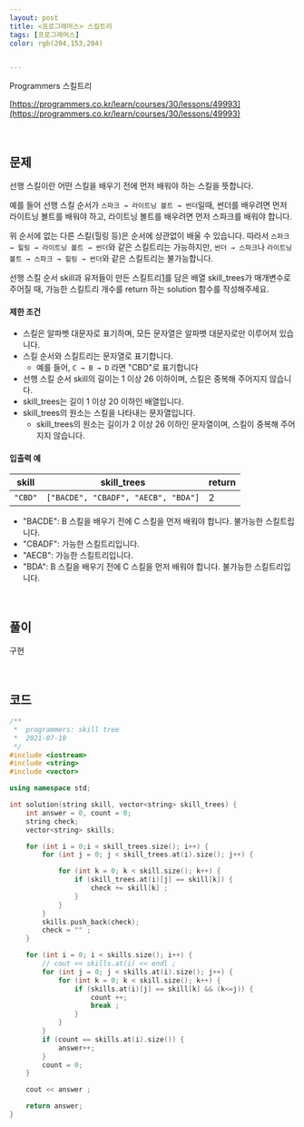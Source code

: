```yaml
---
layout: post 
title: <프로그래머스> 스킬트리
tags: [프로그래머스]
color: rgb(204,153,204)


---
```


Programmers 스킬트리

[https://programmers.co.kr/learn/courses/30/lessons/49993](https://programmers.co.kr/learn/courses/30/lessons/49993) 

<br>

## 문제

선행 스킬이란 어떤 스킬을 배우기 전에 먼저 배워야 하는 스킬을 뜻합니다.

예를 들어 선행 스킬 순서가 `스파크 → 라이트닝 볼트 → 썬더`일때, 썬더를 배우려면 먼저 라이트닝 볼트를 배워야 하고, 라이트닝 볼트를 배우려면 먼저 스파크를 배워야 합니다.

위 순서에 없는 다른 스킬(힐링 등)은 순서에 상관없이 배울 수 있습니다. 따라서 `스파크 → 힐링 → 라이트닝 볼트 → 썬더`와 같은 스킬트리는 가능하지만, `썬더 → 스파크`나 `라이트닝 볼트 → 스파크 → 힐링 → 썬더`와 같은 스킬트리는 불가능합니다.

선행 스킬 순서 skill과 유저들이 만든 스킬트리[1](https://programmers.co.kr/learn/courses/30/lessons/49993#fn1)를 담은 배열 skill_trees가 매개변수로 주어질 때, 가능한 스킬트리 개수를 return 하는 solution 함수를 작성해주세요.

#### 제한 조건

- 스킬은 알파벳 대문자로 표기하며, 모든 문자열은 알파벳 대문자로만 이루어져 있습니다.
- 스킬 순서와 스킬트리는 문자열로 표기합니다.
  - 예를 들어, `C → B → D` 라면 "CBD"로 표기합니다
- 선행 스킬 순서 skill의 길이는 1 이상 26 이하이며, 스킬은 중복해 주어지지 않습니다.
- skill_trees는 길이 1 이상 20 이하인 배열입니다.
- skill_trees의 원소는 스킬을 나타내는 문자열입니다.
  - skill_trees의 원소는 길이가 2 이상 26 이하인 문자열이며, 스킬이 중복해 주어지지 않습니다.

#### 입출력 예

| skill   | skill_trees                         | return |
| ------- | ----------------------------------- | ------ |
| `"CBD"` | `["BACDE", "CBADF", "AECB", "BDA"]` | 2      |

- "BACDE": B 스킬을 배우기 전에 C 스킬을 먼저 배워야 합니다. 불가능한 스킬트립니다.
- "CBADF": 가능한 스킬트리입니다.
- "AECB": 가능한 스킬트리입니다.
- "BDA": B 스킬을 배우기 전에 C 스킬을 먼저 배워야 합니다. 불가능한 스킬트리입니다.

<br>

## 풀이

구현

<br>

## 코드

```c++
/**
 *  programmers: skill tree
 *  2021-07-10 
 */
#include <iostream>
#include <string>
#include <vector>

using namespace std;

int solution(string skill, vector<string> skill_trees) {
    int answer = 0, count = 0;
    string check;
    vector<string> skills;

    for (int i = 0;i < skill_trees.size(); i++) {
        for (int j = 0; j < skill_trees.at(i).size(); j++) {

            for (int k = 0; k < skill.size(); k++) {
                if (skill_trees.at(i)[j] == skill[k]) {
                    check += skill[k] ;
                }
            }
        }
        skills.push_back(check);
        check = "" ;
    }

    for (int i = 0; i < skills.size(); i++) {
        // cout << skills.at(i) << endl ;
        for (int j = 0; j < skills.at(i).size(); j++) {
            for (int k = 0; k < skill.size(); k++) {
                if (skills.at(i)[j] == skill[k] && (k<=j)) {
                    count ++;
                    break ;
                }
            }
        }
        if (count == skills.at(i).size()) {
            answer++;
        }
        count = 0;
    }

    cout << answer ;

    return answer;
}

```





